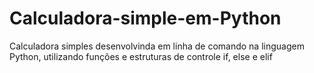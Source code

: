 # Calculadora-simple-em-Python
Calculadora simples desenvolvinda em linha de comando na linguagem Python, utilizando funções e estruturas de controle if, else e elif 
